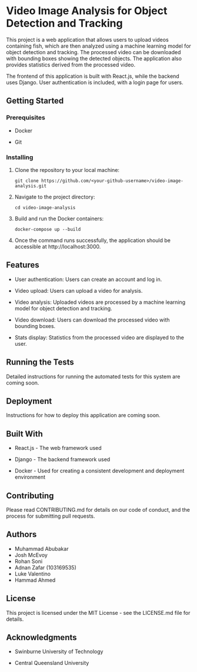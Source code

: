 # Video Image Analysis for Object Detection and Tracking

This project is a web application that allows users to upload videos containing fish, which are then analyzed using a machine learning model for object detection and tracking. The processed video can be downloaded with bounding boxes showing the detected objects. The application also provides statistics derived from the processed video.

The frontend of this application is built with React.js, while the backend uses Django. User authentication is included, with a login page for users.

## Getting Started

### Prerequisites

- Docker

- Git

### Installing

1. Clone the repository to your local machine:

   `git clone https://github.com/<your-github-username>/video-image-analysis.git`

2. Navigate to the project directory:

   `cd video-image-analysis`

3. Build and run the Docker containers:

   `docker-compose up --build`

4. Once the command runs successfully, the application should be accessible at http://localhost:3000.

## Features

- User authentication: Users can create an account and log in.

- Video upload: Users can upload a video for analysis.

- Video analysis: Uploaded videos are processed by a machine learning model for object detection and tracking.

- Video download: Users can download the processed video with bounding boxes.

- Stats display: Statistics from the processed video are displayed to the user.

## Running the Tests

Detailed instructions for running the automated tests for this system are coming soon.

## Deployment

Instructions for how to deploy this application are coming soon.

## Built With

- React.js - The web framework used

- Django - The backend framework used

- Docker - Used for creating a consistent development and deployment environment

## Contributing

Please read CONTRIBUTING.md for details on our code of conduct, and the process for submitting pull requests.

## Authors

- Muhammad Abubakar
- Josh McEvoy
- Rohan Soni
- Adnan Zafar (103169535)
- Luke Valentino
- Hammad Ahmed

## License

This project is licensed under the MIT License - see the LICENSE.md file for details.

## Acknowledgments

- Swinburne University of Technology

- Central Queensland University
